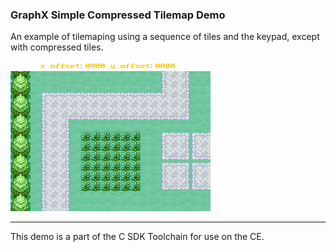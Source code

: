 ### GraphX Simple Compressed Tilemap Demo

An example of tilemaping using a sequence of tiles and the keypad, except with compressed tiles.

![Screenshot](../gfx_tilemap/screenshot.png)

---

This demo is a part of the C SDK Toolchain for use on the CE.
